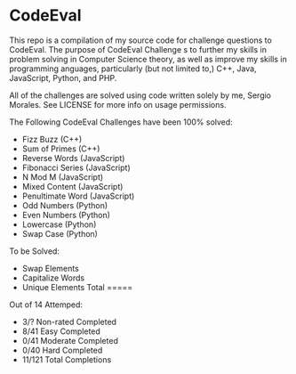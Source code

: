 CodeEval
========

This repo is a compilation of my source code for challenge questions to CodeEval. The purpose of CodeEval Challenge 
s to further my skills in problem solving in Computer Science theory, as well as improve my skills in programming 
anguages, particularly (but not limited to,) C++, Java, JavaScript, Python, and PHP.

All of the challenges are solved using code written solely by me, Sergio Morales. See LICENSE for more info 
on usage permissions.

The Following CodeEval Challenges have been 100% solved:

- Fizz Buzz        (C++)
- Sum of Primes    (C++)
- Reverse Words    (JavaScript)
- Fibonacci Series (JavaScript)
- N Mod M          (JavaScript)
- Mixed Content    (JavaScript)
- Penultimate Word (JavaScript)
- Odd Numbers      (Python)
- Even Numbers     (Python)
- Lowercase        (Python)
- Swap Case        (Python)

To be Solved:

- Swap Elements
- Capitalize Words
- Unique Elements
Total
=====

Out of 14 Attemped:

- 3/?   Non-rated Completed
- 8/41  Easy Completed 
- 0/41  Moderate Completed 
- 0/40  Hard Completed 
- 11/121 Total Completions 
